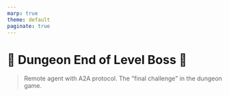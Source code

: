 ```yaml
---
marp: true
theme: default
paginate: true
---
```

# 🏰 Dungeon **End of Level Boss 👿**
> Remote agent with A2A protocol. 
> The "final challenge" in the dungeon game.


